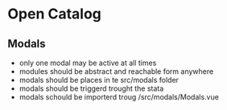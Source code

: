 # Open Catalog

## Modals

- only one modal may be active at all times
- modules should be abstract and reachable form anywhere
- modals should be places in te src/modals folder
- modals should be triggerd trought the stata
- modals schould be importerd troug /src/modals/Modals.vue